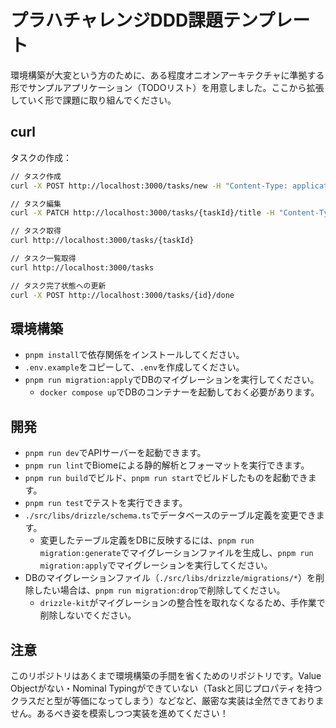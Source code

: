 # プラハチャレンジDDD課題テンプレート

環境構築が大変という方のために、ある程度オニオンアーキテクチャに準拠する形でサンプルアプリケーション（TODOリスト）を用意しました。ここから拡張していく形で課題に取り組んでください。

## curl

タスクの作成： 

```bash
// タスク作成
curl -X POST http://localhost:3000/tasks/new -H "Content-Type: application/json" -d '{"title": "新しいタスク", "description": "詳細説明"}'

// タスク編集
curl -X PATCH http://localhost:3000/tasks/{taskId}/title -H "Content-Type: application/json" -d '{"title": "編集後のタイトル"}'

// タスク取得
curl http://localhost:3000/tasks/{taskId}

// タスク一覧取得
curl http://localhost:3000/tasks

// タスク完了状態への更新
curl -X POST http://localhost:3000/tasks/{id}/done

```


## 環境構築

- `pnpm install`で依存関係をインストールしてください。
- `.env.example`をコピーして、`.env`を作成してください。
- `pnpm run migration:apply`でDBのマイグレーションを実行してください。
  - `docker compose up`でDBのコンテナーを起動しておく必要があります。

## 開発

- `pnpm run dev`でAPIサーバーを起動できます。
- `pnpm run lint`でBiomeによる静的解析とフォーマットを実行できます。
- `pnpm run build`でビルド、`pnpm run start`でビルドしたものを起動できます。
- `pnpm run test`でテストを実行できます。
- `./src/libs/drizzle/schema.ts`でデータベースのテーブル定義を変更できます。
  - 変更したテーブル定義をDBに反映するには、`pnpm run migration:generate`でマイグレーションファイルを生成し、`pnpm run migration:apply`でマイグレーションを実行してください。
- DBのマイグレーションファイル（`./src/libs/drizzle/migrations/*`）を削除したい場合は、`pnpm run migration:drop`で削除してください。
  - `drizzle-kit`がマイグレーションの整合性を取れなくなるため、手作業で削除しないでください。

## 注意

このリポジトリはあくまで環境構築の手間を省くためのリポジトリです。Value Objectがない・Nominal Typingができていない（Taskと同じプロパティを持つクラスだと型が等価になってしまう）などなど、厳密な実装は全然できておりません。あるべき姿を模索しつつ実装を進めてください！
